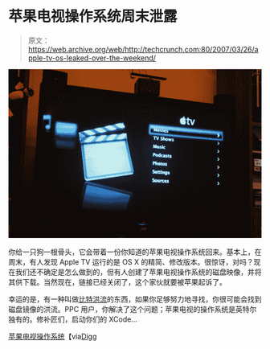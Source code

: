 # 苹果电视操作系统周末泄露

> 原文：<https://web.archive.org/web/http://techcrunch.com:80/2007/03/26/apple-tv-os-leaked-over-the-weekend/>

![](img/f056c45f94a2671e31fb85b7b69a3f38.png)

你给一只狗一根骨头，它会带着一份你知道的苹果电视操作系统回来。基本上，在周末，有人发现 Apple TV 运行的是 OS X 的精简、修改版本。很惊讶，对吗？现在我们还不确定是怎么做到的，但有人创建了苹果电视操作系统的磁盘映像，并将其供下载。当然现在，链接已经关闭了，这个家伙就要被苹果起诉了。

幸运的是，有一种叫做[比特洪流](https://web.archive.org/web/20150930101748/http://www.bittorrent.com/)的东西，如果你足够努力地寻找，你很可能会找到磁盘镜像的洪流。PPC 用户，你解决了这个问题；苹果电视的操作系统是英特尔独有的。修补匠们，启动你们的 XCode…

[苹果电视操作系统](https://web.archive.org/web/20150930101748/http://www.cramptonplatt.com/appletvos.htm)【via[Digg](https://web.archive.org/web/20150930101748/http://digg.com/apple/Apple_TV_OS_available_for_download_install_on_any_mac)